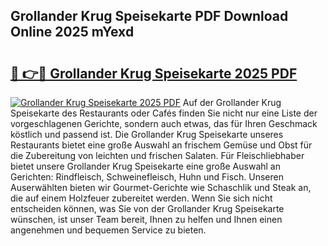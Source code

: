 ## Grollander Krug Speisekarte PDF Download Online 2025 mYexd

# <h2><a href="http://gce6jf.nevu.top/?p=Grollander+Krug+Speisekarte">🔗 👉🔴 Grollander Krug Speisekarte 2025 PDF</a></h2>

[![Grollander Krug Speisekarte 2025 PDF](https://i.imgur.com/dBaPXMq.png)](http://gce6jf.nevu.top/?p=Grollander+Krug+Speisekarte)
Auf der Grollander Krug Speisekarte des Restaurants oder Cafés finden Sie nicht nur eine Liste der vorgeschlagenen Gerichte, sondern auch etwas, das für Ihren Geschmack köstlich und passend ist. Die Grollander Krug Speisekarte unseres Restaurants bietet eine große Auswahl an frischem Gemüse und Obst für die Zubereitung von leichten und frischen Salaten. Für Fleischliebhaber bietet unsere Grollander Krug Speisekarte eine große Auswahl an Gerichten: Rindfleisch, Schweinefleisch, Huhn und Fisch. Unseren Auserwählten bieten wir Gourmet-Gerichte wie Schaschlik und Steak an, die auf einem Holzfeuer zubereitet werden. Wenn Sie sich nicht entscheiden können, was Sie von der Grollander Krug Speisekarte wünschen, ist unser Team bereit, Ihnen zu helfen und Ihnen einen angenehmen und bequemen Service zu bieten.
